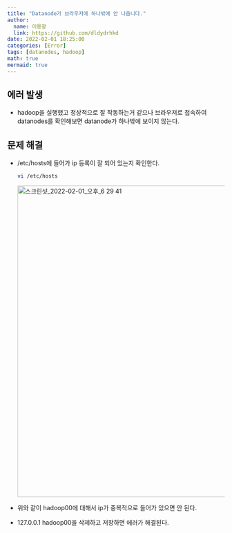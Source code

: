```yaml
---
title: "Datanode가 브라우저에 하나밖에 안 나옵니다."
author:
  name: 이용광
  link: https://github.com/dldydrhkd
date: 2022-02-01 18:25:00
categories: [Error]
tags: [datanodes, hadoop]
math: true
mermaid: true
---
```


## 에러 발생

- hadoop을 실행했고 정상적으로 잘 작동하는거 같으나 브라우저로 접속하여 datanodes를 확인해보면 datanode가 하나밖에 보이지 않는다.

## 문제 해결

- /etc/hosts에 들어가 ip 등록이 잘 되어 있는지 확인한다.
    
    ```bash
    vi /etc/hosts
    ```
    
    <img width="721" alt="스크린샷_2022-02-01_오후_6 29 41" src="https://user-images.githubusercontent.com/48857296/161659279-6f35de9f-b027-463e-b4ee-6da8f1782c57.png">
    
- 위와 같이 hadoop00에 대해서 ip가 중복적으로 들어가 있으면 안 된다.
- 127.0.0.1 hadoop00을 삭제하고 저장하면 에러가 해결된다.
